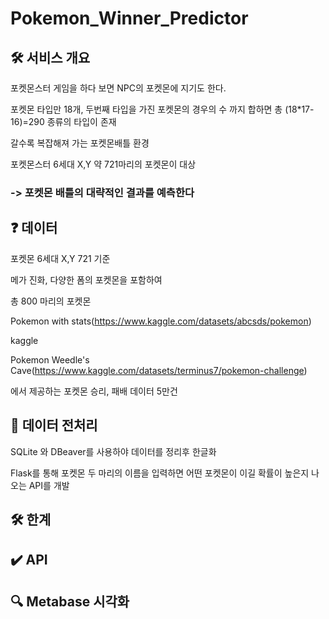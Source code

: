 # Pokemon_Winner_Predictor


## 🛠 서비스 개요
포켓몬스터 게임을 하다 보면  NPC의 포켓몬에 지기도 한다.

포켓몬 타입만 18개, 두번째 타입을 가진 포켓몬의 경우의 수 까지 합하면 총 (18*17-16)=290 종류의 타입이 존재

갈수록 복잡해져 가는 포켓몬배틀 환경

포켓몬스터 6세대 X,Y 약 721마리의 포켓몬이 대상

### -> 포켓몬 배틀의 대략적인 결과를 예측한다

## ❓ 데이터

포켓몬 6세대 X,Y 721 기준

메가 진화, 다양한 폼의 포켓몬을 포함하여 

총 800 마리의 포켓몬 

Pokemon with stats(https://www.kaggle.com/datasets/abcsds/pokemon)


kaggle

Pokemon  Weedle's Cave(https://www.kaggle.com/datasets/terminus7/pokemon-challenge)

에서 제공하는 포켓몬 승리, 패배 데이터 5만건

## 🧹 데이터 전처리



SQLite 와 DBeaver를 사용하야 데이터를 정리후 한글화

Flask를 통해 포켓몬 두 마리의 이름을 입력하면 어떤 포켓몬이 이길 확률이 높은지 나오는 API를 개발

## 🛠 한계

## ✔️ API 

## 🔍 Metabase 시각화 

